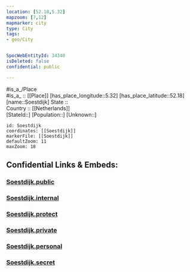 ```yaml
---
location: [52.18,5.32] 
mapzoom: [7,12] 
mapmarker: city 
type: City
tags:
- geo/City


SpocWebEntityId: 34340
isDeleted: false
confidential: public

---
```

#is_a_/Place  
#is_a_ :: [[Place]] 
[has_place_longitude::5.32] 
[has_place_latitude::52.18] 
[name::Soestdijk] 
State ::  
Country :: [[Netherlands]]  
[StateId::] 
[Population::] 
[Unknown::] 


```leaflet
id: Soestdijk
coordinates: [[Soestdijk]] 
markerFile: [[Soestdijk]] 
defaultZoom: 11 
maxZoom: 18
```


## Confidential Links & Embeds: 

### [Soestdijk.public](/_public/\Earth\Continent\Europe\Europe~West\Netherlands\Provinces~Netherlands\Utrecht,Province\counties~Utrecht\SoestSoestdijk.public.md) 

### [Soestdijk.internal](/_internal/\Earth\Continent\Europe\Europe~West\Netherlands\Provinces~Netherlands\Utrecht,Province\counties~Utrecht\SoestSoestdijk.internal.md) 

### [Soestdijk.protect](/_protect/\Earth\Continent\Europe\Europe~West\Netherlands\Provinces~Netherlands\Utrecht,Province\counties~Utrecht\SoestSoestdijk.protect.md) 

### [Soestdijk.private](/_private/\Earth\Continent\Europe\Europe~West\Netherlands\Provinces~Netherlands\Utrecht,Province\counties~Utrecht\SoestSoestdijk.private.md) 

### [Soestdijk.personal](/_personal/\Earth\Continent\Europe\Europe~West\Netherlands\Provinces~Netherlands\Utrecht,Province\counties~Utrecht\SoestSoestdijk.personal.md) 

### [Soestdijk.secret](/_secret/\Earth\Continent\Europe\Europe~West\Netherlands\Provinces~Netherlands\Utrecht,Province\counties~Utrecht\SoestSoestdijk.secret.md)

